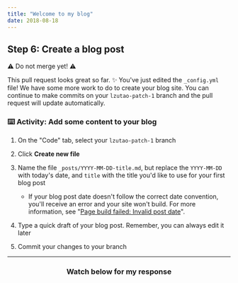 ```yaml
---
title: "Welcome to my blog"
date: 2018-08-18
---
```


## Step 6: Create a blog post

:warning: Do not merge yet! :warning:

This pull request looks great so far. :sparkles: You've just edited the `_config.yml` file! We have some more work to do to create your blog site. You can continue to make commits on your `lzutao-patch-1` branch and the pull request will update automatically.

### :keyboard: Activity: Add some content to your blog

1. On the "Code" tab, select your `lzutao-patch-1` branch
1. Click **Create new file**
1. Name the file `_posts/YYYY-MM-DD-title.md`, but replace the `YYYY-MM-DD` with today's date, and `title` with the title you'd like to use for your first blog post

   - If your blog post date doesn't follow the correct date convention, you'll receive an error and your site won't build. For more information, see "[Page build failed: Invalid post date](https://help.github.com/articles/page-build-failed-invalid-post-date/)".

1. Type a quick draft of your blog post. Remember, you can always edit it later
1. Commit your changes to your branch

<hr>
<h3 align="center">Watch below for my response</h3>
